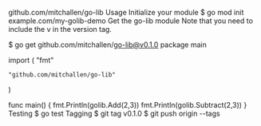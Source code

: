 github.com/mitchallen/go-lib
Usage
Initialize your module
$ go mod init example.com/my-golib-demo
Get the go-lib module
Note that you need to include the v in the version tag.

$ go get github.com/mitchallen/go-lib@v0.1.0
package main

import (
    "fmt"

    "github.com/mitchallen/go-lib"
)

func main() {
    fmt.Println(golib.Add(2,3))
    fmt.Println(golib.Subtract(2,3))
}
Testing
$ go test
Tagging
$ git tag v0.1.0
$ git push origin --tags